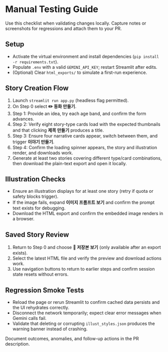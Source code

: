 # Manual Testing Guide

Use this checklist when validating changes locally. Capture notes or screenshots for regressions and attach them to your PR.

## Setup
- Activate the virtual environment and install dependencies (`pip install -r requirements.txt`).
- Populate `.env` with a valid `GEMINI_API_KEY`; restart Streamlit after edits.
- (Optional) Clear `html_exports/` to simulate a first-run experience.

## Story Creation Flow
1. Launch `streamlit run app.py` (headless flag permitted).
2. On Step 0 select **✏️ 동화 만들기**.
3. Step 1: Provide an idea, try each age band, and confirm the form advances.
4. Step 2: Verify eight story-type cards load with the expected thumbnails and that clicking **제목 만들기** produces a title.
5. Step 3: Ensure four narrative cards appear, switch between them, and trigger **이야기 만들기**.
6. Step 4: Confirm the loading spinner appears, the story and illustration render, and downloads work.
7. Generate at least two stories covering different type/card combinations, then download the plain-text export and open it locally.

## Illustration Checks
- Ensure an illustration displays for at least one story (retry if quota or safety blocks trigger).
- If the image fails, expand **이미지 프롬프트 보기** and confirm the prompt text exists for debugging.
- Download the HTML export and confirm the embedded image renders in a browser.

## Saved Story Review
1. Return to Step 0 and choose **📂 저장본 보기** (only available after an export exists).
2. Select the latest HTML file and verify the preview and download actions work.
3. Use navigation buttons to return to earlier steps and confirm session state resets without errors.

## Regression Smoke Tests
- Reload the page or rerun Streamlit to confirm cached data persists and the UI rehydrates correctly.
- Disconnect the network temporarily; expect clear error messages when Gemini calls fail.
- Validate that deleting or corrupting `illust_styles.json` produces the warning banner instead of crashing.

Document outcomes, anomalies, and follow-up actions in the PR description.
